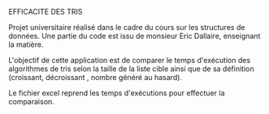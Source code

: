 EFFICACITE DES TRIS 

Projet universitaire réalisé dans le cadre du cours sur les structures de données. Une partie du code est issu de monsieur Eric Dallaire, enseignant la matière.

L'objectif de cette application est de comparer le temps d'exécution des algorithmes de tris selon la taille de la liste cible 
ainsi que de sa définition (croissant, décroissant , nombre généré au hasard).

Le fichier excel reprend les temps d'exécutions pour effectuer la comparaison. 

